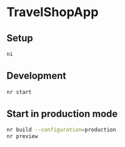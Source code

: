 # TravelShopApp

## Setup

```bash
ni
```

## Development

```bash
nr start
```

## Start in production mode

```bash
nr build --configuration=production
nr preview
```

